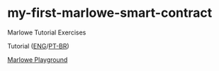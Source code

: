 # my-first-marlowe-smart-contract
Marlowe Tutorial Exercises

Tutorial ([ENG](https://alpha.marlowe.iohkdev.io/tutorial/index.html)/[PT-BR](https://educacaocardano.wordpress.com/2020/05/01/marlowe-1/))

[Marlowe Playground](https://alpha.marlowe.iohkdev.io)
